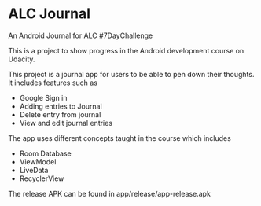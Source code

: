 # ALC Journal
An Android Journal for ALC #7DayChallenge

This is a project to show progress in the Android development course on Udacity.

This project is a journal app for users to be able to pen down their thoughts.
It includes features such as
- Google Sign in
- Adding entries to Journal
- Delete entry from journal
- View and edit journal entries

The app uses different concepts taught in the course which includes
- Room Database
- ViewModel
- LiveData
- RecyclerView

The release APK can be found in app/release/app-release.apk
